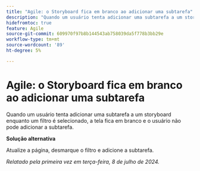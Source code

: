 ```yaml
---
title: "Agile: o Storyboard fica em branco ao adicionar uma subtarefa"
description: "Quando um usuário tenta adicionar uma subtarefa a um storyboard enquanto um filtro é selecionado, a tela fica em branco e o usuário não pode adicionar a subtarefa."
hidefromtoc: true
feature: Agile
source-git-commit: 609970f97b8b144543ab758039da5f778b3bb29e
workflow-type: tm+mt
source-wordcount: '89'
ht-degree: 5%

---
```



# Agile: o Storyboard fica em branco ao adicionar uma subtarefa

Quando um usuário tenta adicionar uma subtarefa a um storyboard enquanto um filtro é selecionado, a tela fica em branco e o usuário não pode adicionar a subtarefa.

**Solução alternativa**

Atualize a página, desmarque o filtro e adicione a subtarefa.

_Relatado pela primeira vez em terça-feira, 8 de julho de 2024._
